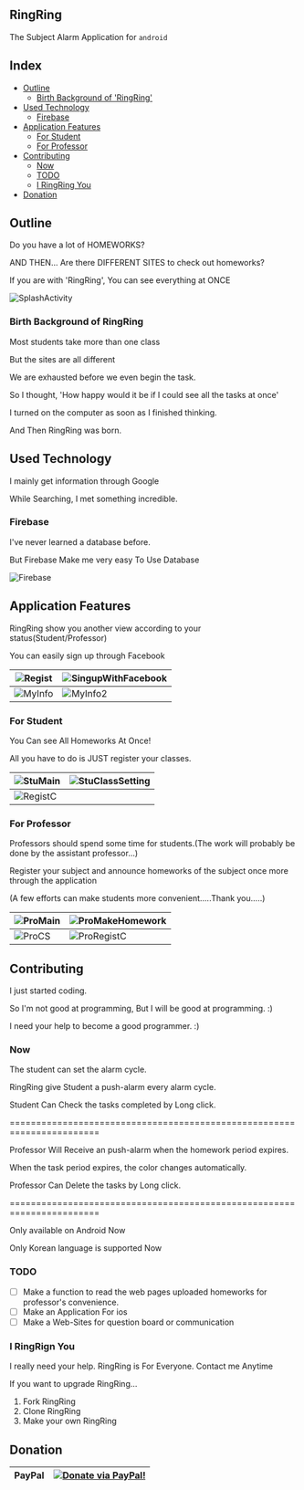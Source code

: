 ## RingRing

The Subject Alarm Application for `android`

## Index

- [Outline](https://github.com/pingrae/RingRing#outline)
  - [Birth Background of 'RingRing'](https://github.com/pingrae/RingRing#birth-background-of-ringring)
- [Used Technology](https://github.com/pingrae/RingRing#used-technology)
  - [Firebase](https://github.com/pingrae/RingRing#firebase)
- [Application Features](https://github.com/pingrae/RingRing#application-features)
  - [For Student](https://github.com/pingrae/RingRing#for-student)
  - [For Professor](https://github.com/pingrae/RingRing#for-professor)
- [Contributing](https://github.com/pingrae/RingRing#contributing)
  - [Now](https://github.com/pingrae/RingRing#now)
  - [TODO](https://github.com/pingrae/RingRing#todo)
  - [I RingRing You](https://github.com/pingrae/RingRing#i-ringring-you)
- [Donation](https://github.com/pingrae/RingRing#donation)

## Outline

Do you have a lot of HOMEWORKS?

AND THEN... Are there DIFFERENT SITES to check out homeworks?

If you are with 'RingRing', You can see everything at ONCE

![SplashActivity](https://imgur.com/fZ6C5U2.png)

### Birth Background of RingRing

Most students take more than one class

But the sites are all different

We are exhausted before we even begin the task.

So I thought, 'How happy would it be if I could see all the tasks at once'

I turned on the computer as soon as I finished thinking.

And Then RingRing was born.

## Used Technology

I mainly get information through Google

While Searching, I met something incredible.

### Firebase

I've never learned a database before.

But Firebase Make me very easy To Use Database

![Firebase](https://i.imgur.com/uo67Dtm.png)

## Application Features

RingRing show you another view according to your status(Student/Professor)

You can easily sign up through Facebook

| ![Regist](https://i.imgur.com/2TSGlPm.png) | ![SingupWithFacebook](https://i.imgur.com/67ITwSj.png) |
|--------------------------------------------|--------------------------------------------------------|
| ![MyInfo](https://i.imgur.com/zCw6EDp.png) | ![MyInfo2](https://i.imgur.com/CjtSDu2.png)            |

### For Student

You Can see All Homeworks At Once!

All you have to do is JUST register your classes.

| ![StuMain](https://i.imgur.com/hnPDugc.png)| ![StuClassSetting](https://i.imgur.com/HpUJ5LI.png)    |
|--------------------------------------------|--------------------------------------------------------|
| ![RegistC](https://i.imgur.com/MCjSUtA.png)|

### For Professor

Professors should spend some time for students.(The work will probably be done by the assistant professor...)

Register your subject and announce homeworks of the subject once more through the application

(A few efforts can make students more convenient.....Thank you.....)

| ![ProMain](https://i.imgur.com/MffaeT5.png)| ![ProMakeHomework](https://i.imgur.com/cujBoiW.png)    |
|--------------------------------------------|--------------------------------------------------------|
| ![ProCS](https://i.imgur.com/l6w7BYy.png)  | ![ProRegistC](https://i.imgur.com/dpPeEKV.png)         |

## Contributing

I just started coding.

So I'm not good at programming, But I will be good at programming. :)

I need your help to become a good programmer. :)

### Now

  The student can set the alarm cycle.

  RingRing give Student a push-alarm every alarm cycle.

  Student Can Check the tasks completed by Long click.

=======================================================================

  Professor Will Receive an push-alarm when the homework period expires.

  When the task period expires, the color changes automatically.

  Professor Can Delete the tasks by Long click.

=======================================================================

  Only available on Android Now

  Only Korean language is supported Now


### TODO

- [ ] Make a function to read the web pages uploaded homeworks for professor's convenience.
- [ ] Make an Application For ios
- [ ] Make a Web-Sites for question board or communication

### I RingRign You

I really need your help.
RingRing is For Everyone.
Contact me Anytime

If you want to upgrade RingRing...
 1. Fork RingRing
 2. Clone RingRing
 3. Make your own RingRing

## Donation

| PayPal | <a href="https://paypal.me/pingrae" target="_blank"><img src="https://www.paypalobjects.com/webstatic/mktg/logo/AM_mc_vs_dc_ae.jpg" alt="Donate via PayPal!" title="Donate via PayPal!" /></a> |
|:-------------------------------------------:|:-------------------------------------------------------------:|




